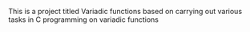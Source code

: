 This is a project titled Variadic functions based on carrying out various tasks in C programming on variadic functions
